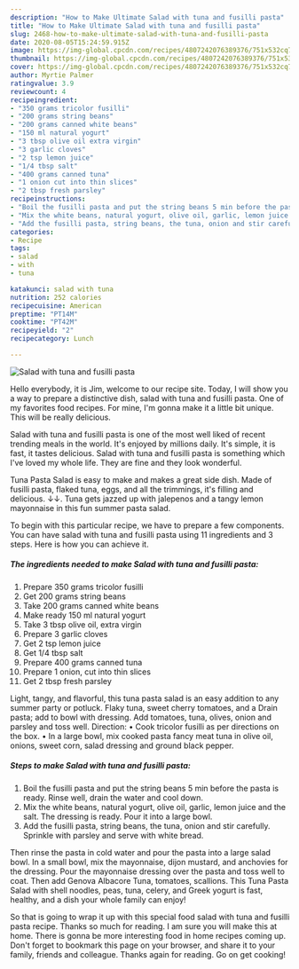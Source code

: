 ```yaml
---
description: "How to Make Ultimate Salad with tuna and fusilli pasta"
title: "How to Make Ultimate Salad with tuna and fusilli pasta"
slug: 2468-how-to-make-ultimate-salad-with-tuna-and-fusilli-pasta
date: 2020-08-05T15:24:59.915Z
image: https://img-global.cpcdn.com/recipes/4807242076389376/751x532cq70/salad-with-tuna-and-fusilli-pasta-recipe-main-photo.jpg
thumbnail: https://img-global.cpcdn.com/recipes/4807242076389376/751x532cq70/salad-with-tuna-and-fusilli-pasta-recipe-main-photo.jpg
cover: https://img-global.cpcdn.com/recipes/4807242076389376/751x532cq70/salad-with-tuna-and-fusilli-pasta-recipe-main-photo.jpg
author: Myrtie Palmer
ratingvalue: 3.9
reviewcount: 4
recipeingredient:
- "350 grams tricolor fusilli"
- "200 grams string beans"
- "200 grams canned white beans"
- "150 ml natural yogurt"
- "3 tbsp olive oil extra virgin"
- "3 garlic cloves"
- "2 tsp lemon juice"
- "1/4 tbsp salt"
- "400 grams canned tuna"
- "1 onion cut into thin slices"
- "2 tbsp fresh parsley"
recipeinstructions:
- "Boil the fusilli pasta and put the string beans 5 min before the pasta is ready. Rinse well, drain the water and cool down."
- "Mix the white beans, natural yogurt, olive oil, garlic, lemon juice and the salt. The dressing is ready. Pour it into a large bowl."
- "Add the fusilli pasta, string beans, the tuna, onion and stir carefully. Sprinkle with parsley and serve with white bread."
categories:
- Recipe
tags:
- salad
- with
- tuna

katakunci: salad with tuna 
nutrition: 252 calories
recipecuisine: American
preptime: "PT14M"
cooktime: "PT42M"
recipeyield: "2"
recipecategory: Lunch

---
```



![Salad with tuna and fusilli pasta](https://img-global.cpcdn.com/recipes/4807242076389376/751x532cq70/salad-with-tuna-and-fusilli-pasta-recipe-main-photo.jpg)

Hello everybody, it is Jim, welcome to our recipe site. Today, I will show you a way to prepare a distinctive dish, salad with tuna and fusilli pasta. One of my favorites food recipes. For mine, I'm gonna make it a little bit unique. This will be really delicious.

Salad with tuna and fusilli pasta is one of the most well liked of recent trending meals in the world. It's enjoyed by millions daily. It's simple, it is fast, it tastes delicious. Salad with tuna and fusilli pasta is something which I've loved my whole life. They are fine and they look wonderful.

Tuna Pasta Salad is easy to make and makes a great side dish. Made of fusilli pasta, flaked tuna, eggs, and all the trimmings, it&#39;s filling and delicious. ↓↓. Tuna gets jazzed up with jalepenos and a tangy lemon mayonnaise in this fun summer pasta salad.


To begin with this particular recipe, we have to prepare a few components. You can have salad with tuna and fusilli pasta using 11 ingredients and 3 steps. Here is how you can achieve it.

<!--inarticleads1-->

##### The ingredients needed to make Salad with tuna and fusilli pasta:

1. Prepare 350 grams tricolor fusilli
1. Get 200 grams string beans
1. Take 200 grams canned white beans
1. Make ready 150 ml natural yogurt
1. Take 3 tbsp olive oil, extra virgin
1. Prepare 3 garlic cloves
1. Get 2 tsp lemon juice
1. Get 1/4 tbsp salt
1. Prepare 400 grams canned tuna
1. Prepare 1 onion, cut into thin slices
1. Get 2 tbsp fresh parsley


Light, tangy, and flavorful, this tuna pasta salad is an easy addition to any summer party or potluck. Flaky tuna, sweet cherry tomatoes, and a Drain pasta; add to bowl with dressing. Add tomatoes, tuna, olives, onion and parsley and toss well. Direction: • Cook tricolor fusilli as per directions on the box. • In a large bowl, mix cooked pasta fancy meat tuna in olive oil, onions, sweet corn, salad dressing and ground black pepper. 

<!--inarticleads2-->

##### Steps to make Salad with tuna and fusilli pasta:

1. Boil the fusilli pasta and put the string beans 5 min before the pasta is ready. Rinse well, drain the water and cool down.
1. Mix the white beans, natural yogurt, olive oil, garlic, lemon juice and the salt. The dressing is ready. Pour it into a large bowl.
1. Add the fusilli pasta, string beans, the tuna, onion and stir carefully. Sprinkle with parsley and serve with white bread.


Then rinse the pasta in cold water and pour the pasta into a large salad bowl. In a small bowl, mix the mayonnaise, dijon mustard, and anchovies for the dressing. Pour the mayonnaise dressing over the pasta and toss well to coat. Then add Genova Albacore Tuna, tomatoes, scallions. This Tuna Pasta Salad with shell noodles, peas, tuna, celery, and Greek yogurt is fast, healthy, and a dish your whole family can enjoy! 

So that is going to wrap it up with this special food salad with tuna and fusilli pasta recipe. Thanks so much for reading. I am sure you will make this at home. There is gonna be more interesting food in home recipes coming up. Don't forget to bookmark this page on your browser, and share it to your family, friends and colleague. Thanks again for reading. Go on get cooking!
